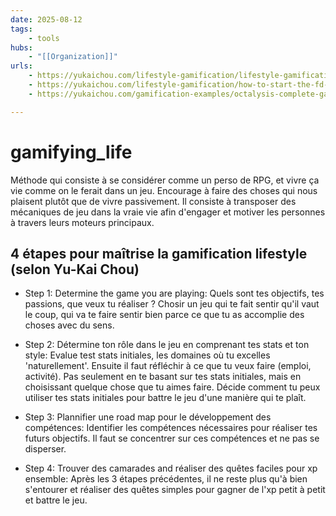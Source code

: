 ```yaml
---
date: 2025-08-12
tags:
    - tools
hubs:
    - "[[Organization]]"
urls:
    - https://yukaichou.com/lifestyle-gamification/lifestyle-gamification/
    - https://yukaichou.com/lifestyle-gamification/how-to-start-the-fd-lifestyle/
    - https://yukaichou.com/gamification-examples/octalysis-complete-gamification-framework/

---
```


# gamifying_life 


Méthode qui consiste à se considérer comme un perso de RPG, et vivre ça vie comme on le 
ferait dans un jeu. Encourage à faire des choses qui nous plaisent plutôt que de vivre
passivement.
Il consiste à transposer des mécaniques de jeu dans la vraie vie afin d'engager et 
motiver les personnes à travers leurs moteurs principaux.


## 4 étapes pour maîtrise la gamification lifestyle (selon Yu-Kai Chou)

- Step 1: Determine the game you are playing:
Quels sont tes objectifs, tes passions, que veux tu réaliser ?
Chosir un jeu qui te fait sentir qu'il vaut le coup, qui va te faire sentir bien parce
ce que tu as accomplie des choses avec du sens.

- Step 2: Détermine ton rôle dans le jeu en comprenant tes stats et ton style:
Evalue test stats initiales, les domaines où tu excelles 'naturellement'. 
Ensuite il faut réfléchir  à ce que tu veux faire (emploi, activité). Pas seulement en 
te basant sur tes stats initiales, mais en choisissant quelque chose que tu aimes faire.
Décide comment tu peux utiliser tes stats initiales pour battre le jeu  d'une manière 
qui te plaît.

- Step 3: Plannifier une road map pour le développement des compétences:
Identifier les compétences nécessaires pour réaliser tes futurs objectifs.
Il faut se concentrer sur ces compétences et ne pas se disperser.

- Step 4: Trouver des camarades and réaliser des quêtes faciles pour xp ensemble:
Après les 3 étapes précédentes, il ne reste plus qu'à bien s'entourer et réaliser des
quêtes simples pour gagner de l'xp petit à petit et battre le jeu.


